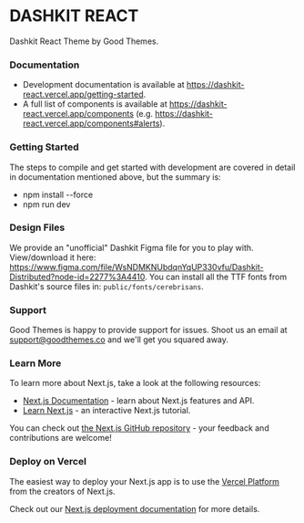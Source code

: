 # DASHKIT REACT

Dashkit React Theme by Good Themes.

### Documentation

- Development documentation is available at https://dashkit-react.vercel.app/getting-started.
- A full list of components is available at https://dashkit-react.vercel.app/components (e.g. https://dashkit-react.vercel.app/components#alerts).

### Getting Started

The steps to compile and get started with development are covered in detail in documentation mentioned above, but the summary is:

- npm install --force
- npm run dev

### Design Files

We provide an "unofficial" Dashkit Figma file for you to play with. View/download it here: https://www.figma.com/file/WsNDMKNUbdqnYqUP330vfu/Dashkit-Distributed?node-id=2277%3A4410. You can install all the TTF fonts from Dashkit's source files in: `public/fonts/cerebrisans`.

### Support

Good Themes is happy to provide support for issues. Shoot us an email at support@goodthemes.co and we'll get you squared away.

### Learn More

To learn more about Next.js, take a look at the following resources:

- [Next.js Documentation](https://nextjs.org/docs) - learn about Next.js features and API.
- [Learn Next.js](https://nextjs.org/learn) - an interactive Next.js tutorial.

You can check out [the Next.js GitHub repository](https://github.com/vercel/next.js/) - your feedback and contributions are welcome!

### Deploy on Vercel

The easiest way to deploy your Next.js app is to use the [Vercel Platform](https://vercel.com/import?utm_medium=default-template&filter=next.js&utm_source=create-next-app&utm_campaign=create-next-app-readme) from the creators of Next.js.

Check out our [Next.js deployment documentation](https://nextjs.org/docs/deployment) for more details.

